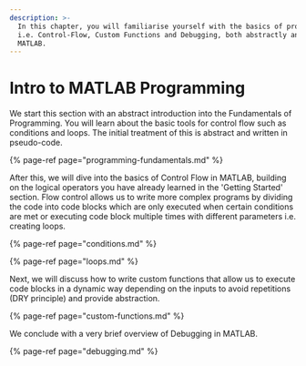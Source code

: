 ```yaml
---
description: >-
  In this chapter, you will familiarise yourself with the basics of programming
  i.e. Control-Flow, Custom Functions and Debugging, both abstractly and in
  MATLAB.
---
```


# Intro to MATLAB Programming

We start this section with an abstract introduction into the Fundamentals of Programming. You will learn about the basic tools for control flow such as conditions and loops. The initial treatment of this is abstract and written in pseudo-code.

{% page-ref page="programming-fundamentals.md" %}

After this, we will dive into the basics of Control Flow in MATLAB, building on the logical operators you have already learned in the 'Getting Started' section. Flow control allows us to write more complex programs by dividing the code into code blocks which are only executed when certain conditions are met or executing code block multiple times with different parameters i.e. creating loops.

{% page-ref page="conditions.md" %}

{% page-ref page="loops.md" %}

Next, we will discuss how to write custom functions that allow us to execute code blocks in a dynamic way depending on the inputs to avoid repetitions \(DRY principle\) and provide abstraction.

{% page-ref page="custom-functions.md" %}

We conclude with a very brief overview of Debugging in MATLAB.

{% page-ref page="debugging.md" %}

